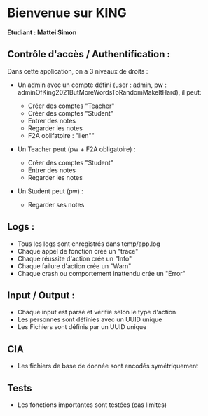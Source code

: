 # Bienvenue sur KING 

<b>Etudiant : Mattei Simon</b>

## Contrôle d'accès / Authentification :

Dans cette application, on a 3 niveaux de droits :
- Un admin avec un compte défini (user : admin, pw : adminOfKing2021ButMoreWordsToRandomMakeItHard), il peut:
    - Créer des comptes "Teacher"
    - Créer des comptes "Student"
    - Entrer des notes
    - Regarder les notes
    - F2A oblifatoire : "lien""

- Un Teacher peut (pw + F2A obligatoire) :
    - Créer des comptes "Student"
    - Entrer des notes
    - Regarder les notes

- Un Student peut (pw) :
    - Regarder ses notes

## Logs :
- Tous les logs sont enregistrés dans temp/app.log
- Chaque appel de fonction crée un "trace"
- Chaque réussite d'action crée un "Info"
- Chaque failure d'action crée un "Warn"
- Chaque crash ou comportement inattendu crée un "Error"

## Input / Output :
- Chaque input est parsé et vérifié selon le type d'action
- Les personnes sont définies avec un UUID unique
- Les Fichiers sont définis par un UUID unique

## CIA
- Les fichiers de base de donnée sont encodés symétriquement

## Tests
- Les fonctions importantes sont testées (cas limites)


